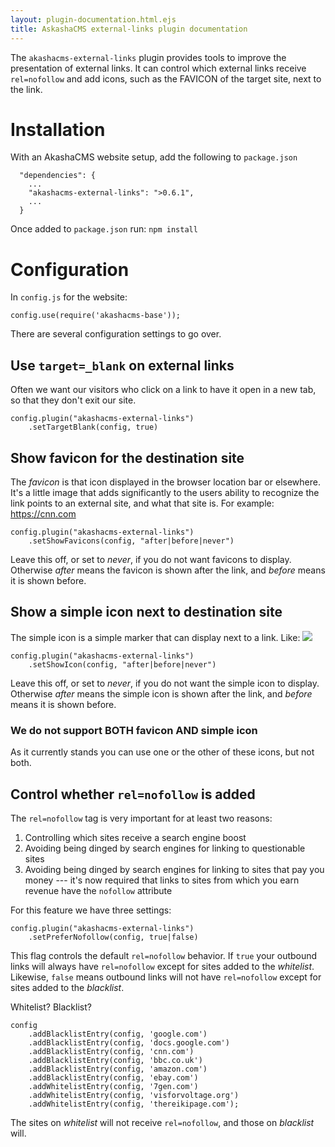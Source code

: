```yaml
---
layout: plugin-documentation.html.ejs
title: AskashaCMS external-links plugin documentation
---
```


The `akashacms-external-links` plugin provides tools to improve the presentation of external links.  It can control which external links receive `rel=nofollow` and add icons, such as the FAVICON of the target site, next to the link.


# Installation

With an AkashaCMS website setup, add the following to `package.json`

```
  "dependencies": {
    ...
    "akashacms-external-links": ">0.6.1",
    ...
  }
```

Once added to `package.json` run: `npm install`

# Configuration

In `config.js` for the website:

```
config.use(require('akashacms-base'));
```

There are several configuration settings to go over.

## Use `target=_blank` on external links

Often we want our visitors who click on a link to have it open in a new tab, so that they don't exit our site.  

```
config.plugin("akashacms-external-links")
    .setTargetBlank(config, true)
```

## Show favicon for the destination site

The _favicon_ is that icon displayed in the browser location bar or elsewhere.  It's a little image that adds significantly to the users ability to recognize the link points to an external site, and what that site is.  For example:  https://cnn.com

```
config.plugin("akashacms-external-links")
    .setShowFavicons(config, "after|before|never")
```

Leave this off, or set to _never_, if you do not want favicons to display.  Otherwise _after_ means the favicon is shown after the link, and _before_ means it is shown before.

## Show a simple icon next to destination site

The simple icon is a simple marker that can display next to a link.  Like: <img class="akashacms-external-links-icon" src="/img/extlink.png" style="display: inline-block; padding-right: 2px;"/>

```
config.plugin("akashacms-external-links")
    .setShowIcon(config, "after|before|never")
```

Leave this off, or set to _never_, if you do not want the simple icon to display.  Otherwise _after_ means the simple icon is shown after the link, and _before_ means it is shown before.

### We do not support BOTH favicon AND simple icon

As it currently stands you can use one or the other of these icons, but not both.

## Control whether `rel=nofollow` is added

The `rel=nofollow` tag is very important for at least two reasons:

1. Controlling which sites receive a search engine boost
1. Avoiding being dinged by search engines for linking to questionable sites
1. Avoiding being dinged by search engines for linking to sites that pay you money --- it's now required that links to sites from which you earn revenue have the `nofollow` attribute

For this feature we have three settings:

```
config.plugin("akashacms-external-links")
    .setPreferNofollow(config, true|false)
```

This flag controls the default `rel=nofollow` behavior.  If `true` your outbound links will always have `rel=nofollow` except for sites added to the _whitelist_.  Likewise, `false` means outbound links will not have `rel=nofollow` except for sites added to the _blacklist_.

Whitelist?  Blacklist?

```
config
    .addBlacklistEntry(config, 'google.com')
    .addBlacklistEntry(config, 'docs.google.com')
    .addBlacklistEntry(config, 'cnn.com')
    .addBlacklistEntry(config, 'bbc.co.uk')
    .addBlacklistEntry(config, 'amazon.com')
    .addBlacklistEntry(config, 'ebay.com')
    .addWhitelistEntry(config, '7gen.com')
    .addWhitelistEntry(config, 'visforvoltage.org')
    .addWhitelistEntry(config, 'thereikipage.com');
```

The sites on _whitelist_ will not receive `rel=nofollow`, and those on _blacklist_ will.
